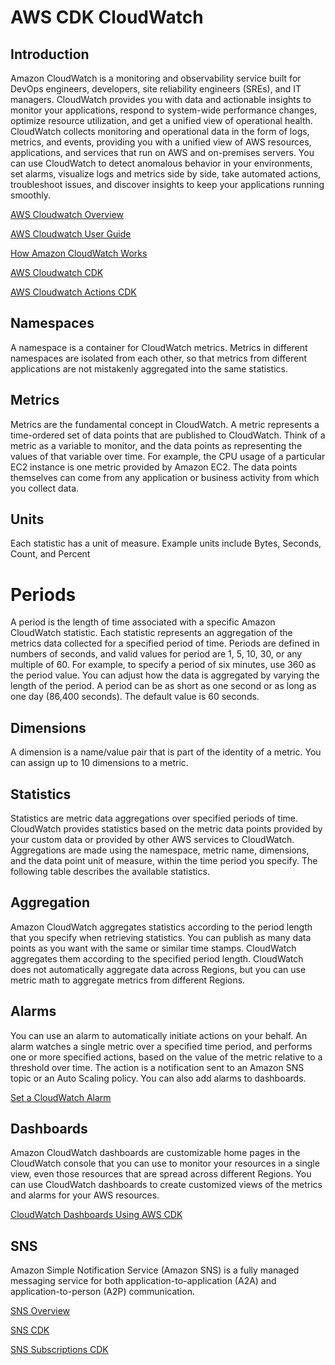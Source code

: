 # AWS CDK  CloudWatch

## Introduction
Amazon CloudWatch is a monitoring and observability service built for DevOps engineers, developers, site reliability engineers (SREs), and IT managers. CloudWatch provides you with data and actionable insights to monitor your applications, respond to system-wide performance changes, optimize resource utilization, and get a unified view of operational health. CloudWatch collects monitoring and operational data in the form of logs, metrics, and events, providing you with a unified view of AWS resources, applications, and services that run on AWS and on-premises servers. You can use CloudWatch to detect anomalous behavior in your environments, set alarms, visualize logs and metrics side by side, take automated actions, troubleshoot issues, and discover insights to keep your applications
running smoothly.

[AWS Cloudwatch Overview](https://aws.amazon.com/cloudwatch/)

[AWS Cloudwatch User Guide](https://docs.aws.amazon.com/AmazonCloudWatch/latest/monitoring/WhatIsCloudWatch.html)

[How Amazon CloudWatch Works](https://docs.aws.amazon.com/AmazonCloudWatch/latest/monitoring/cloudwatch_architecture.html)

[AWS Cloudwatch CDK](https://docs.aws.amazon.com/cdk/api/latest/docs/aws-cloudwatch-readme.html)

[AWS Cloudwatch Actions CDK](https://docs.aws.amazon.com/cdk/api/latest/docs/aws-cloudwatch-actions-readme.html)

## Namespaces
A namespace is a container for CloudWatch metrics. Metrics in different namespaces are isolated from each other, so that metrics from different applications are not mistakenly aggregated into the same statistics.

## Metrics
Metrics are the fundamental concept in CloudWatch. A metric represents a time-ordered set of data points that are published to CloudWatch. Think of a metric as a variable to monitor, and the data points as representing the values of that variable over time. For example, the CPU usage of a particular EC2 instance is one metric provided by Amazon EC2. The data points themselves can come from any application or business activity from which you collect data.

## Units
Each statistic has a unit of measure. Example units include Bytes, Seconds, Count, and Percent

# Periods
A period is the length of time associated with a specific Amazon CloudWatch statistic. Each statistic represents an aggregation of the metrics data collected for a specified period of time. Periods are defined in numbers of seconds, and valid values for period are 1, 5, 10, 30, or any multiple of 60. For example, to specify a period of six minutes, use 360 as the period value. You can adjust how the data is aggregated by varying the length of the period. A period can be as short as one second or as long as one day (86,400 seconds). The default value is 60 seconds.

## Dimensions
A dimension is a name/value pair that is part of the identity of a metric. You can assign up to 10 dimensions to a metric.

## Statistics
Statistics are metric data aggregations over specified periods of time. CloudWatch provides statistics based on the metric data points provided by your custom data or provided by other AWS services to CloudWatch. Aggregations are made using the namespace, metric name, dimensions, and the data point unit of measure, within the time period you specify. The following table describes the available statistics.

## Aggregation
Amazon CloudWatch aggregates statistics according to the period length that you specify when retrieving statistics. You can publish as many data points as you want with the same or similar time stamps. CloudWatch aggregates them according to the specified period length. CloudWatch does not automatically aggregate data across Regions, but you can use metric math to aggregate metrics from different Regions.

## Alarms
You can use an alarm to automatically initiate actions on your behalf. An alarm watches a single metric over a specified time period, and performs one or more specified actions, based on the value of the metric relative to a threshold over time. The action is a notification sent to an Amazon SNS topic or an Auto Scaling policy. You can also add alarms to dashboards.

[Set a CloudWatch Alarm](https://docs.aws.amazon.com/cdk/latest/guide/how_to_set_cw_alarm.html)

## Dashboards
Amazon CloudWatch dashboards are customizable home pages in the CloudWatch console that you can use to monitor your resources in a single view, even those resources that are spread across different Regions. You can use CloudWatch dashboards to create customized views of the metrics and alarms for your AWS resources.

[CloudWatch Dashboards Using AWS CDK](https://medium.com/poka-techblog/cloudwatch-dashboards-as-code-the-right-way-using-aws-cdk-1453309c5481)


## SNS
Amazon Simple Notification Service (Amazon SNS) is a fully managed messaging service for both application-to-application (A2A) and application-to-person (A2P) communication.

[SNS Overview](https://aws.amazon.com/sns/?whats-new-cards.sort-by=item.additionalFields.postDateTime&whats-new-cards.sort-order=desc)

[SNS CDK](https://docs.aws.amazon.com/cdk/api/latest/docs/aws-sns-readme.html)

[SNS Subscriptions CDK](https://docs.aws.amazon.com/cdk/api/latest/docs/aws-sns-subscriptions-readme.html)



